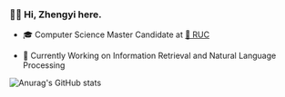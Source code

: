 ### 👋🏻 Hi, Zhengyi here.

* 🎓 Computer Science Master Candidate at [🏫 RUC](https://www.ruc.edu.cn/)
- 🔭 Currently Working on Information Retrieval and Natural Language Processing

![Anurag's GitHub stats](https://github-readme-stats.vercel.app/api?username=zhengyima&bg_color=30,e96443,904e95&title_color=fff&text_color=fff)


<!-- [![Anurag's GitHub stats](https://github-readme-stats.vercel.app/api?username=zhengyima)](https://github.com/anuraghazra/github-readme-stats) -->

<!--
**zhengyima/zhengyima** is a ✨ _special_ ✨ repository because its `README.md` (this file) appears on your GitHub profile.

Here are some ideas to get you started:

- 🔭 I’m currently working on ...
- 🌱 I’m currently learning ...
- 👯 I’m looking to collaborate on ...
- 🤔 I’m looking for help with ...
- 💬 Ask me about ...
- 📫 How to reach me: ...
- 😄 Pronouns: ...
- ⚡ Fun fact: ...
-->
